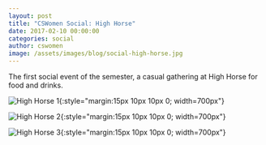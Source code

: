 ```yaml
---
layout: post
title: "CSWomen Social: High Horse"
date: 2017-02-10 00:00:00
categories: social
author: cswomen
image: /assets/images/blog/social-high-horse.jpg
---
```


The first social event of the semester, a casual gathering at High Horse for food and drinks.

![High Horse 1](/assets/images/blog/social_high_horse_1.jpg){:style="margin:15px 10px 10px 0; width=700px"}

![High Horse 2](/assets/images/blog/social_high_horse_2.jpg){:style="margin:15px 10px 10px 0; width=700px"}

![High Horse 3](/assets/images/blog/social_high_horse_3.jpg){:style="margin:15px 10px 10px 0; width=700px"}
